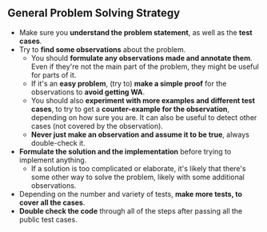 ## General Problem Solving Strategy
- Make sure you **understand the problem statement**, as well as the **test cases**.
- Try to **find some observations** about the problem.
    - You should **formulate any observations made and annotate them**. Even if they're not the main part of the problem, they might be useful for parts of it.
    - If it's an **easy problem**, (try to) **make a simple proof** for the observations to **avoid getting WA**.
    - You should also **experiment with more examples and different test cases**, to try to get a **counter-example for the observation**, depending on how sure you are. It can also be useful to detect other cases (not covered by the observation).
    - **Never just make an observation and assume it to be true**, always double-check it.
- **Formulate the solution and the implementation** before trying to implement anything.
    - If a solution is too complicated or elaborate, it's likely that there's some other way to solve the problem, likely with some additional observations.
- Depending on the number and variety of tests, **make more tests, to cover all the cases**.
- **Double check the code** through all of the steps after passing all the public test cases.
